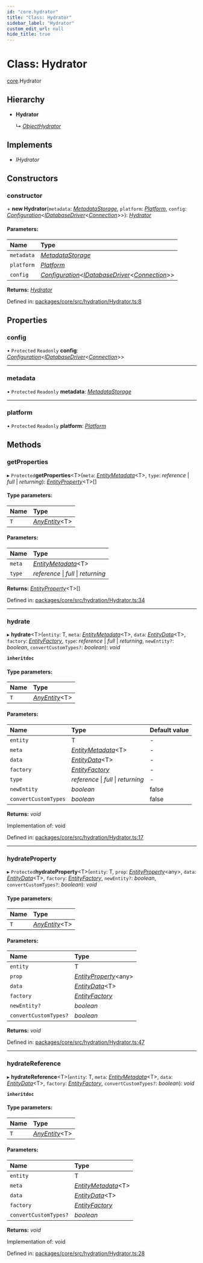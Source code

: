 ```yaml
---
id: "core.hydrator"
title: "Class: Hydrator"
sidebar_label: "Hydrator"
custom_edit_url: null
hide_title: true
---
```


# Class: Hydrator

[core](../modules/core.md).Hydrator

## Hierarchy

* **Hydrator**

  ↳ [*ObjectHydrator*](core.objecthydrator.md)

## Implements

* *IHydrator*

## Constructors

### constructor

\+ **new Hydrator**(`metadata`: [*MetadataStorage*](core.metadatastorage.md), `platform`: [*Platform*](core.platform.md), `config`: [*Configuration*](core.configuration.md)<[*IDatabaseDriver*](../interfaces/core.idatabasedriver.md)<[*Connection*](core.connection.md)\>\>): [*Hydrator*](core.hydrator.md)

#### Parameters:

Name | Type |
:------ | :------ |
`metadata` | [*MetadataStorage*](core.metadatastorage.md) |
`platform` | [*Platform*](core.platform.md) |
`config` | [*Configuration*](core.configuration.md)<[*IDatabaseDriver*](../interfaces/core.idatabasedriver.md)<[*Connection*](core.connection.md)\>\> |

**Returns:** [*Hydrator*](core.hydrator.md)

Defined in: [packages/core/src/hydration/Hydrator.ts:8](https://github.com/mikro-orm/mikro-orm/blob/bcf1a0899b/packages/core/src/hydration/Hydrator.ts#L8)

## Properties

### config

• `Protected` `Readonly` **config**: [*Configuration*](core.configuration.md)<[*IDatabaseDriver*](../interfaces/core.idatabasedriver.md)<[*Connection*](core.connection.md)\>\>

___

### metadata

• `Protected` `Readonly` **metadata**: [*MetadataStorage*](core.metadatastorage.md)

___

### platform

• `Protected` `Readonly` **platform**: [*Platform*](core.platform.md)

## Methods

### getProperties

▸ `Protected`**getProperties**<T\>(`meta`: [*EntityMetadata*](core.entitymetadata.md)<T\>, `type`: *reference* \| *full* \| *returning*): [*EntityProperty*](../interfaces/core.entityproperty.md)<T\>[]

#### Type parameters:

Name | Type |
:------ | :------ |
`T` | [*AnyEntity*](../modules/core.md#anyentity)<T\> |

#### Parameters:

Name | Type |
:------ | :------ |
`meta` | [*EntityMetadata*](core.entitymetadata.md)<T\> |
`type` | *reference* \| *full* \| *returning* |

**Returns:** [*EntityProperty*](../interfaces/core.entityproperty.md)<T\>[]

Defined in: [packages/core/src/hydration/Hydrator.ts:34](https://github.com/mikro-orm/mikro-orm/blob/bcf1a0899b/packages/core/src/hydration/Hydrator.ts#L34)

___

### hydrate

▸ **hydrate**<T\>(`entity`: T, `meta`: [*EntityMetadata*](core.entitymetadata.md)<T\>, `data`: [*EntityData*](../modules/core.md#entitydata)<T\>, `factory`: [*EntityFactory*](core.entityfactory.md), `type`: *reference* \| *full* \| *returning*, `newEntity?`: *boolean*, `convertCustomTypes?`: *boolean*): *void*

**`inheritdoc`** 

#### Type parameters:

Name | Type |
:------ | :------ |
`T` | [*AnyEntity*](../modules/core.md#anyentity)<T\> |

#### Parameters:

Name | Type | Default value |
:------ | :------ | :------ |
`entity` | T | - |
`meta` | [*EntityMetadata*](core.entitymetadata.md)<T\> | - |
`data` | [*EntityData*](../modules/core.md#entitydata)<T\> | - |
`factory` | [*EntityFactory*](core.entityfactory.md) | - |
`type` | *reference* \| *full* \| *returning* | - |
`newEntity` | *boolean* | false |
`convertCustomTypes` | *boolean* | false |

**Returns:** *void*

Implementation of: void

Defined in: [packages/core/src/hydration/Hydrator.ts:17](https://github.com/mikro-orm/mikro-orm/blob/bcf1a0899b/packages/core/src/hydration/Hydrator.ts#L17)

___

### hydrateProperty

▸ `Protected`**hydrateProperty**<T\>(`entity`: T, `prop`: [*EntityProperty*](../interfaces/core.entityproperty.md)<any\>, `data`: [*EntityData*](../modules/core.md#entitydata)<T\>, `factory`: [*EntityFactory*](core.entityfactory.md), `newEntity?`: *boolean*, `convertCustomTypes?`: *boolean*): *void*

#### Type parameters:

Name | Type |
:------ | :------ |
`T` | [*AnyEntity*](../modules/core.md#anyentity)<T\> |

#### Parameters:

Name | Type |
:------ | :------ |
`entity` | T |
`prop` | [*EntityProperty*](../interfaces/core.entityproperty.md)<any\> |
`data` | [*EntityData*](../modules/core.md#entitydata)<T\> |
`factory` | [*EntityFactory*](core.entityfactory.md) |
`newEntity?` | *boolean* |
`convertCustomTypes?` | *boolean* |

**Returns:** *void*

Defined in: [packages/core/src/hydration/Hydrator.ts:47](https://github.com/mikro-orm/mikro-orm/blob/bcf1a0899b/packages/core/src/hydration/Hydrator.ts#L47)

___

### hydrateReference

▸ **hydrateReference**<T\>(`entity`: T, `meta`: [*EntityMetadata*](core.entitymetadata.md)<T\>, `data`: [*EntityData*](../modules/core.md#entitydata)<T\>, `factory`: [*EntityFactory*](core.entityfactory.md), `convertCustomTypes?`: *boolean*): *void*

**`inheritdoc`** 

#### Type parameters:

Name | Type |
:------ | :------ |
`T` | [*AnyEntity*](../modules/core.md#anyentity)<T\> |

#### Parameters:

Name | Type |
:------ | :------ |
`entity` | T |
`meta` | [*EntityMetadata*](core.entitymetadata.md)<T\> |
`data` | [*EntityData*](../modules/core.md#entitydata)<T\> |
`factory` | [*EntityFactory*](core.entityfactory.md) |
`convertCustomTypes?` | *boolean* |

**Returns:** *void*

Implementation of: void

Defined in: [packages/core/src/hydration/Hydrator.ts:28](https://github.com/mikro-orm/mikro-orm/blob/bcf1a0899b/packages/core/src/hydration/Hydrator.ts#L28)
